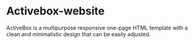 # Activebox-website
ActiveBox is a multipurpose responsive one-page HTML template with a clean and minimalistic design that can be easily adjusted. 
